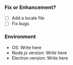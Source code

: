 ### Fix or Enhancement?

- [ ] Add a locale file
- [ ] Fix bugs

### Environment
- OS: Write here
- Node.js version: Write here
- Electron version: Write here
